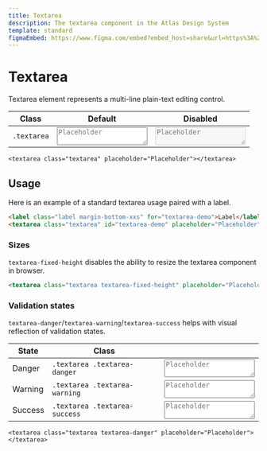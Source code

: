 ```yaml
---
title: Textarea
description: The textarea component in the Atlas Design System
template: standard
figmaEmbed: https://www.figma.com/embed?embed_host=share&url=https%3A%2F%2Fwww.figma.com%2Ffile%2FuVA2amRR71yJZ0GS6RI6zL%2F%25F0%259F%258C%259E-Atlas-Design-Library%3Fnode-id%3D506%253A1176
---
```


# Textarea

Textarea element represents a multi-line plain-text editing control.

| Class       | Default                                                          | Disabled                                                                   |
| ----------- | ---------------------------------------------------------------- | -------------------------------------------------------------------------- |
| `.textarea` | <textarea class="textarea" placeholder="Placeholder"></textarea> | <textarea class="textarea" placeholder="Placeholder" disabled ></textarea> |

```abut-html
<textarea class="textarea" placeholder="Placeholder"></textarea>
```

## Usage

Here is an example of a standard textarea usage paired with a label.

```html
<label class="label margin-bottom-xxs" for="textarea-demo">Label</label>
<textarea class="textarea" id="textarea-demo" placeholder="Placeholder"></textarea>
```

### Sizes

`textarea-fixed-height` disables the ability to resize the textarea component in browser.

```html
<textarea class="textarea textarea-fixed-height" placeholder="Placeholder"></textarea>
```

### Validation states

`textarea-danger`/`textarea-warning`/`textarea-success` helps with visual reflection of validation states.

| State   | Class                         |                                                                                   |
| ------- | ----------------------------- | --------------------------------------------------------------------------------- |
| Danger  | `.textarea .textarea-danger`  | <textarea class="textarea textarea-danger" placeholder="Placeholder"></textarea>  |
| Warning | `.textarea .textarea-warning` | <textarea class="textarea textarea-warning" placeholder="Placeholder"></textarea> |
| Success | `.textarea .textarea-success` | <textarea class="textarea textarea-success" placeholder="Placeholder"></textarea> |

```abut-html
<textarea class="textarea textarea-danger" placeholder="Placeholder"></textarea>
```
